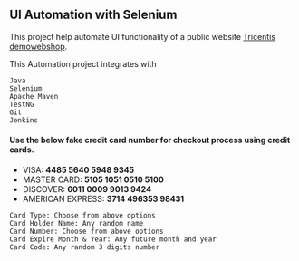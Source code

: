 ## UI Automation with Selenium

This project help automate UI functionality of a public website [Tricentis demowebshop](http://demowebshop.tricentis.com/).

This Automation project integrates with 
```
Java
Selenium
Apache Maven
TestNG
Git
Jenkins
```

#### Use the below fake credit card number for checkout process using credit cards.

- VISA: **4485 5640 5948 9345**
- MASTER CARD: **5105 1051 0510 5100**
- DISCOVER: **6011 0009 9013 9424**
- AMERICAN EXPRESS: **3714 496353 98431**


```
Card Type: Choose from above options
Card Holder Name: Any random name
Card Number: Choose from above options
Card Expire Month & Year: Any future month and year
Card Code: Any random 3 digits number
```
